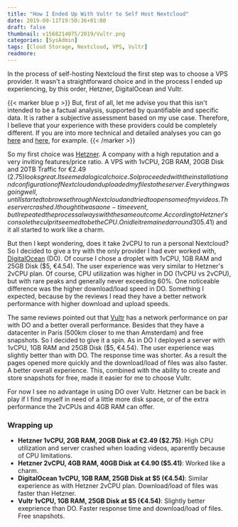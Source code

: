 ```yaml
---
title: "How I Ended Up With Vultr to Self Host Nextcloud"
date: 2019-09-11T19:50:36+01:00
draft: false
thumbnail: v1568214075/2019/Vultr.png
categories: [SysAdmin]
tags: [Cloud Storage, Nextcloud, VPS, Vultr]
readmore: 
---
```


In the process of self-hosting Nextcloud the first step was to choose a VPS provider. It wasn't a straightforward choice and in the process I ended up experiencing, by this order, Hetzner, DigitalOcean and Vultr.

{{< marker blue p >}}
But, first of all, let me advise you that this isn't intended to be a factual analysis, supported by quantifiable and specific data. It is rather a subjective assessment based on my use case. Therefore, I believe that your experience with these providers could be completely different. If you are into more technical and detailed analyses you can go [here](https://www.vpsbenchmarks.com/) and [here](https://community.centminmod.com/threads/13-way-vps-server-benchmark-comparison-tests-upcloud-vs-digitalocean-vs-linode-vs-vultr-vs-hetzner.17742/), for example.
{{< /marker >}}

<!--readmore-->

So my first choice was [Hetzner](https://www.hetzner.com/cloud/). A company with a high reputation and a very inviting features/price ratio. A VPS with 1vCPU, 2GB RAM, 20GB Disk and 20TB Traffic for €2.49 ($2.75) looks great. It seemed a logical choice. So I proceeded with the installation and configuration of Nextcloud and uploaded my files to the server. Everything was going well, until I started to browse through Nextcloud and tried to open some of my videos. The server crashed. I thought it was a one-time event, but I repeated the process always with the same outcome. According to Hetzner's console the culprit seemed to be the CPU. On idle it remained arround 30% and very often reached 100%. So I upgraded the VPS to 2vCPU, 4GB RAM and 40GB Disk for €4.90 ($5.41) and it all started to work like a charm.

But then I kept wondering, does it take 2vCPU to run a personal Nextcloud? So I decided to give a try with the only provider I had ever worked with, [DigitalOcean](https://www.digitalocean.com/pricing/) (DO). Of course I chose a droplet with 1vCPU, 1GB RAM and 25GB Disk ($5, €4.54). The user experience was very similar to Hetzner's 2vCPU plan. Of course, CPU utilization was higher in DO (1vCPU vs 2vCPU), but with rare peaks and generally never exceeding 60%. One noticeable difference was the higher download/load speed in DO. Something I expected, because by the reviews I read they have a better network performance with higher download and upload speeds.

The same reviews pointed out that [Vultr](https://www.vultr.com/products/cloud-compute/) has a network performance on par with DO and a better overall performance. Besides that they have a datacenter in Paris (500km closer to me than Amsterdam) and free snapshots. So I decided to give it a spin. As in DO I deployed a server with 1vCPU, 1GB RAM and 25GB Disk ($5,  €4.54). The user experience was slightly better than with DO. The response time was shorter. As a result the pages opened more quickly and the download/load of files was also faster. A better overall experience. This, combined with the ability to create and store snapshots for free, made it easier for me to choose Vultr.

For now I see no advantage in using DO over Vultr. Hetzner can be back in play if I find myself in need of a little more disk space, or of the extra performance the 2vCPUs and 4GB RAM can offer.

### Wrapping up

- **Hetzner 1vCPU, 2GB RAM, 20GB Disk at €2.49 ($2.75)**: High CPU utilization and server crashed when loading videos, aparently because of CPU limitations.
- **Hetzner 2vCPU, 4GB RAM, 40GB Disk at €4.90 ($5.41)**: Worked like a charm.
- **DigitalOcean 1vCPU, 1GB RAM, 25GB Disk at $5 (€4.54)**:  Similar experience as with Hetzner 2vCPU plan. Download/load of files was faster than Hetzner.
- **Vultr 1vCPU, 1GB RAM, 25GB Disk at $5 (€4.54)**: Slightly better exeprience than DO. Faster response time and download/load of files. Free snapshots.
